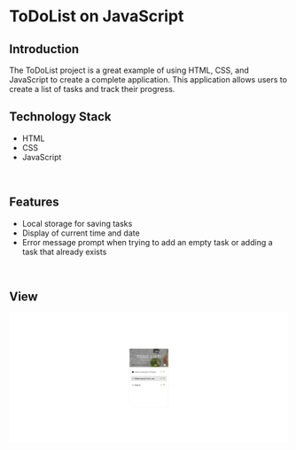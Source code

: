 # ToDoList on JavaScript

## Introduction

The ToDoList project is a great example of using HTML, CSS, and JavaScript to create a complete application. This application allows users to create a list of tasks and track their progress.
<br>

## Technology Stack
- HTML
- CSS
- JavaScript
<br>

## Features
- Local storage for saving tasks
- Display of current time and date
- Error message prompt when trying to add an empty task or adding a task that already exists
<br>

## View

![](./img/screenshot.png)

<!-- <p align="center">
  <img src="./img/screenshot.png">
</p> -->

